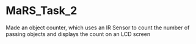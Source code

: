 # MaRS_Task_2
Made an object counter, which uses an IR Sensor to count the number of passing objects and displays the count on an LCD screen
